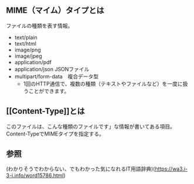 ## MIME（マイム）タイプとは
ファイルの種類を表す情報。

- text/plain
- text/html
- image/png
- image/jpeg
- application/pdf
- application/json JSONファイル
- multipart/form-data　複合データ型
  - 1回のHTTP通信で、複数の種類（テキストやファイルなど）を一度に扱うことができます。

## [[Content-Type]]とは
このファイルは、こんな種類のファイルです」な情報が書いてある項目。
Content-TypeでMIMEタイプを指定する。

## 参照
(わかりそうでわからない、でもわかった気になれるIT用語辞典)(https://wa3.i-3-i.info/word15786.html)